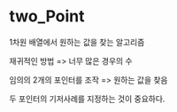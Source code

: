# two_Point

1차원 배열에서 원하는 값을 찾는 알고리즘 <br>

재귀적인 방법 => 너무 많은 경우의 수 <br>

임의의 2개의 포인터를 조작 => 원하는 값을 찾음 <br>

두 포인터의 기저사례를 지정하는 것이 중요하다. <br>
